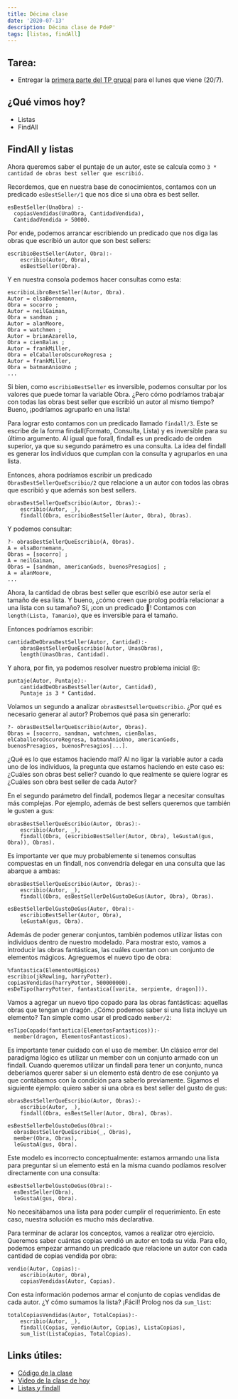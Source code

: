 ```yaml
---
title: Décima clase
date: '2020-07-13'
description: Décima clase de PdeP'
tags: [listas, findAll]
---
```


## Tarea: 
- Entregar la [primera parte del TP grupal](https://docs.google.com/document/d/1nGpaTRQlGVXMOqAmUyXeHePva_ilNVlUs_zbc08k1Lg/edit) para el lunes que viene (20/7).

## ¿Qué vimos hoy?
- Listas
- FindAll

## FindAll y listas

Ahora queremos saber el puntaje de un autor, este se calcula como `3 * cantidad de obras best seller que escribió.`

Recordemos, que en nuestra base de conocimientos, contamos con un predicado `esBestSeller/1` que nos dice si una obra es best seller.

```
esBestSeller(UnaObra) :-
  copiasVendidas(UnaObra, CantidadVendida),
  CantidadVendida > 50000.
```

Por ende, podemos arrancar escribiendo un predicado que nos diga las obras que escribió un autor que son best sellers:

```
escribioBestSeller(Autor, Obra):-
    escribio(Autor, Obra),
    esBestSeller(Obra).
```

Y en nuestra consola podemos hacer consultas como esta:

```
escribioLibroBestSeller(Autor, Obra).
Autor = elsaBornemann,
Obra = socorro ;
Autor = neilGaiman,
Obra = sandman ;
Autor = alanMoore,
Obra = watchmen ;
Autor = brianAzarello,
Obra = cienBalas ;
Autor = frankMiller,
Obra = elCaballeroOscuroRegresa ;
Autor = frankMiller,
Obra = batmanAnioUno ;
...
```
Si bien, como `escribioBestSeller` es inversible, podemos consultar por los valores que puede tomar la variable Obra. ¿Pero cómo podríamos trabajar con todas las obras best seller que escribió un autor al mismo tiempo? Bueno, ¡podríamos agruparlo en una lista!

Para lograr esto contamos con un predicado llamado `findall/3`. Este se escribe de la forma findall(Formato, Consulta, Lista) y es inversible para su último argumento. Al igual que forall, findall es un predicado de orden superior, ya que su segundo parámetro es una consulta. La idea del findall es generar los individuos que cumplan con la consulta y agruparlos en una lista.  

Entonces, ahora podríamos escribir un predicado `ObrasBestSellerQueEscribio/2` que relacione a un autor con todos las obras que escribió y que además son best sellers.

```
obrasBestSellerQueEscribio(Autor, Obras):-
    escribio(Autor, _),
    findall(Obra, escribioBestSeller(Autor, Obra), Obras).
```

Y podemos consultar:

```
?- obrasBestSellerQueEscribio(A, Obras).
A = elsaBornemann,
Obras = [socorro] ;
A = neilGaiman,
Obras = [sandman, americanGods, buenosPresagios] ;
A = alanMoore,
...
```

Ahora, la cantidad de obras best seller que escribió ese autor sería el tamaño de esa lista.
Y bueno, ¿cómo creen que prolog podría relacionar a una lista con su tamaño?
Sí, ¡con un predicado 🤩! Contamos con `length(Lista, Tamanio)`, que es inversible para el tamaño.

Entonces podríamos escribir:

```
cantidadDeObrasBestSeller(Autor, Cantidad):-
    obrasBestSellerQueEscribio(Autor, UnasObras),
    length(UnasObras, Cantidad).
```

Y ahora, por fin, ya podemos resolver nuestro problema inicial 😝:

```
puntaje(Autor, Puntaje):-
    cantidadDeObrasBestSeller(Autor, Cantidad),
    Puntaje is 3 * Cantidad.
```

Volamos un segundo a analizar `obrasBestSellerQueEscribio`. ¿Por qué es necesario generar al autor? Probemos qué pasa sin generarlo:

```
?- obrasBestSellerQueEscribio(Autor, Obras).
Obras = [socorro, sandman, watchmen, cienBalas, elCaballeroOscuroRegresa, batmanAnioUno, americanGods, buenosPresagios, buenosPresagios|...].
```

¿Qué es lo que estamos haciendo mal? Al no ligar la variable autor a cada uno de los individuos, la pregunta que estamos haciendo en este caso es: ¿Cuáles son obras best seller? cuando lo que realmente se quiere lograr es ¿Cuáles son obra best seller de cada Autor?

En el segundo parámetro del findall, podemos llegar a necesitar consultas más complejas. Por ejemplo, además de best sellers queremos que también le gusten a gus:

```
obrasBestSellerQueEscribio(Autor, Obras):-
    escribio(Autor, _),
    findall(Obra, (escribioBestSeller(Autor, Obra), leGustaA(gus, Obra)), Obras).
```

Es importante ver que muy probablemente si tenemos consultas compuestas en un findall, nos convendría delegar en una consulta que las abarque a ambas:

```
obrasBestSellerQueEscribio(Autor, Obras):-
    escribio(Autor, _),
    findall(Obra, esBestSellerDelGustoDeGus(Autor, Obra), Obras).

esBestSellerDelGustoDeGus(Autor, Obra):-
	escribioBestSeller(Autor, Obra), 
	leGustaA(gus, Obra).
```

Además de poder generar conjuntos, también podemos utilizar listas con individuos dentro de nuestro modelado. Para mostrar esto, vamos a introducir las obras fantásticas, las cuáles cuentan con un conjunto de elementos mágicos. Agreguemos el nuevo tipo de obra:

```
%fantastica(ElementosMágicos)
escribio(jkRowling, harryPotter).
copiasVendidas(harryPotter, 500000000).
esDeTipo(harryPotter, fantastica([varita, serpiente, dragon])).
```

Vamos a agregar un nuevo tipo copado para las obras fantásticas: aquellas obras que tengan un dragón. ¿Cómo podemos saber si una lista incluye un elemento? Tan simple como usar el predicado `member/2`:

```
esTipoCopado(fantastica(ElementosFantasticos)):-
  member(dragon, ElementosFantasticos).
```

Es importante tener cuidado con el uso de member. Un clásico error del paradigma lógico es utilizar un member con un conjunto armado con un findall. Cuando queremos utilizar un findall para tener un conjunto, nunca deberíamos querer saber si un elemento está dentro de ese conjunto ya que contábamos con la condición para saberlo previamente. Sigamos el siguiente ejemplo: quiero saber si una obra es best seller del gusto de gus:

```
obrasBestSellerQueEscribio(Autor, Obras):-
    escribio(Autor, _),
    findall(Obra, esBestSeller(Autor, Obra), Obras).

esBestSellerDelGustoDeGus(Obra):-
  obrasBestSellerQueEscribio(_, Obras),
  member(Obra, Obras),
  leGustaA(gus, Obra).
```

Este modelo es incorrecto conceptualmente: estamos armando una lista para preguntar si un elemento está en la misma cuando podíamos resolver directamente con una consulta:

```
esBestSellerDelGustoDeGus(Obra):-
  esBestSeller(Obra),
  leGustaA(gus, Obra).
```

No necesitábamos una lista para poder cumplir el requerimiento. En este caso, nuestra solución es mucho más declarativa. 


Para terminar de aclarar los conceptos, vamos a realizar otro ejercicio. Queremos saber cuántas copias vendió un autor en toda su vida. Para ello, podemos empezar armando un predicado que relacione un autor con cada cantidad de copias vendida por obra:

```
vendio(Autor, Copias):-
    escribio(Autor, Obra),
    copiasVendidas(Autor, Copias).
```

Con esta información podemos armar el conjunto de copias vendidas de cada autor. ¿Y cómo sumamos la lista? ¡Fácil! Prolog nos da `sum_list`:

```
totalCopiasVendidas(Autor, TotalCopias):-
    escribio(Autor, _),
    findall(Copias, vendio(Autor, Copias), ListaCopias),
    sum_list(ListaCopias, TotalCopias).
```

## Links útiles:

- [Código de la clase](https://completar.com.ar)
- [Video de la clase de hoy](https://drive.google.com/file/d/1FLtumH4JNb34qIfYd0aPZyA8QHN5EnEM/view?usp=sharing)
- [Listas y findall](http://wiki.uqbar.org/wiki/articles/paradigma-logico---listas.html)
